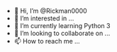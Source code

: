 - 👋 Hi, I’m @Rickman0000
- 👀 I’m interested in ...
- 🌱 I’m currently learning Python 3
- 💞️ I’m looking to collaborate on ...
- 📫 How to reach me ...

<!---
Rickman0000/Rickman0000 is a ✨ special ✨ repository because its `README.md` (this file) appears on your GitHub profile.
You can click the Preview link to take a look at your changes.
--->
